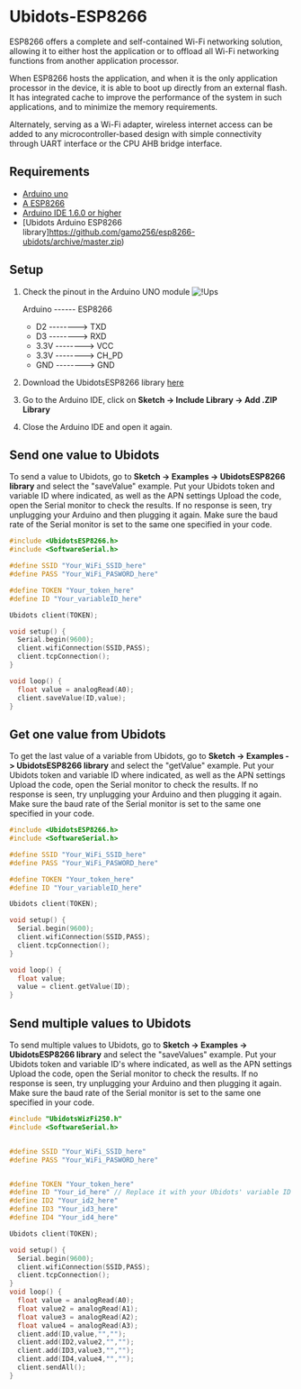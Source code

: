 # Ubidots-ESP8266

ESP8266 offers a complete and self-contained Wi-Fi networking solution, allowing it to either host the application or to offload all Wi-Fi networking functions from another application processor.

When ESP8266 hosts the application, and when it is the only application processor in the device, it is able to boot up directly from an external flash. It has integrated cache to improve the performance of the system in such applications, and to minimize the memory requirements.

Alternately, serving as a Wi-Fi adapter, wireless internet access can be added to any microcontroller-based design with simple connectivity through UART interface or the CPU AHB bridge interface.

## Requirements

* [Arduino uno](http://arduino.cc/en/Main/ArduinoBoardUno)
* [A ESP8266](http://www.aliexpress.com/wholesale?catId=0&initiative_id=AS_20160302130000&SearchText=esp8266)
* [Arduino IDE 1.6.0 or higher](https://www.arduino.cc/en/Main/Software)
* [Ubidots Arduino ESP8266 library]https://github.com/gamo256/esp8266-ubidots/archive/master.zip)


## Setup
1. Check the pinout in the Arduino UNO module
![!Ups](https://raw.githubusercontent.com/guyz/pyesp8266/master/esp8266_pinout.png)

    Arduino ------ ESP8266
    * D2   --------> TXD
    * D3   --------> RXD
    * 3.3V --------> VCC
    * 3.3V --------> CH_PD
    * GND  --------> GND

2. Download the UbidotsESP8266 library [here](https://github.com/gamo256/esp8266-ubidots/archive/master.zip)
3. Go to the Arduino IDE, click on **Sketch -> Include Library -> Add .ZIP Library**
4. Close the Arduino IDE and open it again.

## Send one value to Ubidots

To send a value to Ubidots, go to **Sketch -> Examples -> UbidotsESP8266 library** and select the "saveValue" example. 
Put your Ubidots token and variable ID where indicated,  as well as the APN settings
Upload the code, open the Serial monitor to check the results. If no response is seen, try unplugging your Arduino and then plugging it again. Make sure the baud rate of the Serial monitor is set to the same one specified in your code.

```c++
#include <UbidotsESP8266.h>
#include <SoftwareSerial.h> 

#define SSID "Your_WiFi_SSID_here"
#define PASS "Your_WiFi_PASWORD_here"

#define TOKEN "Your_token_here"
#define ID "Your_variableID_here"

Ubidots client(TOKEN);

void setup() {
  Serial.begin(9600);
  client.wifiConnection(SSID,PASS);
  client.tcpConnection();
}

void loop() {
  float value = analogRead(A0);
  client.saveValue(ID,value);
}
```


## Get one value from Ubidots

To get the last value of a variable from Ubidots, go to **Sketch -> Examples -> UbidotsESP8266 library** and select the "getValue" example. 
Put your Ubidots token and variable ID where indicated,  as well as the APN settings
Upload the code, open the Serial monitor to check the results. If no response is seen, try unplugging your Arduino and then plugging it again. Make sure the baud rate of the Serial monitor is set to the same one specified in your code.

```c++
#include <UbidotsESP8266.h>
#include <SoftwareSerial.h> 

#define SSID "Your_WiFi_SSID_here"
#define PASS "Your_WiFi_PASWORD_here"

#define TOKEN "Your_token_here"
#define ID "Your_variableID_here"

Ubidots client(TOKEN);

void setup() {
  Serial.begin(9600);
  client.wifiConnection(SSID,PASS);
  client.tcpConnection();
}

void loop() {
  float value;
  value = client.getValue(ID);
} 
```

## Send multiple values to Ubidots 

To send multiple values to Ubidots, go to **Sketch -> Examples -> UbidotsESP8266 library** and select the "saveValues" example. 
Put your Ubidots token and variable ID's where indicated,  as well as the APN settings
Upload the code, open the Serial monitor to check the results. If no response is seen, try unplugging your Arduino and then plugging it again. Make sure the baud rate of the Serial monitor is set to the same one specified in your code.

```c++
#include "UbidotsWizFi250.h"
#include <SoftwareSerial.h> 


#define SSID "Your_WiFi_SSID_here"
#define PASS "Your_WiFi_PASWORD_here"


#define TOKEN "Your_token_here"
#define ID "Your_id_here" // Replace it with your Ubidots' variable ID
#define ID2 "Your_id2_here" 
#define ID3 "Your_id3_here"
#define ID4 "Your_id4_here" 

Ubidots client(TOKEN);

void setup() {
  Serial.begin(9600);
  client.wifiConnection(SSID,PASS);
  client.tcpConnection();
}
void loop() {
  float value = analogRead(A0);
  float value2 = analogRead(A1);
  float value3 = analogRead(A2);
  float value4 = analogRead(A3);
  client.add(ID,value,"","");
  client.add(ID2,value2,"","");
  client.add(ID3,value3,"","");
  client.add(ID4,value4,"","");
  client.sendAll();
}
```
